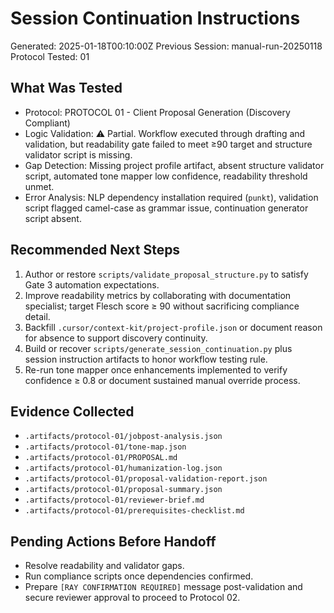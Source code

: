 # Session Continuation Instructions
Generated: 2025-01-18T00:10:00Z
Previous Session: manual-run-20250118
Protocol Tested: 01

## What Was Tested
- Protocol: PROTOCOL 01 - Client Proposal Generation (Discovery Compliant)
- Logic Validation: ⚠️ Partial. Workflow executed through drafting and validation, but readability gate failed to meet ≥90 target and structure validator script is missing.
- Gap Detection: Missing project profile artifact, absent structure validator script, automated tone mapper low confidence, readability threshold unmet.
- Error Analysis: NLP dependency installation required (`punkt`), validation script flagged camel-case as grammar issue, continuation generator script absent.

## Recommended Next Steps
1. Author or restore `scripts/validate_proposal_structure.py` to satisfy Gate 3 automation expectations.
2. Improve readability metrics by collaborating with documentation specialist; target Flesch score ≥ 90 without sacrificing compliance detail.
3. Backfill `.cursor/context-kit/project-profile.json` or document reason for absence to support discovery continuity.
4. Build or recover `scripts/generate_session_continuation.py` plus session instruction artifacts to honor workflow testing rule.
5. Re-run tone mapper once enhancements implemented to verify confidence ≥ 0.8 or document sustained manual override process.

## Evidence Collected
- `.artifacts/protocol-01/jobpost-analysis.json`
- `.artifacts/protocol-01/tone-map.json`
- `.artifacts/protocol-01/PROPOSAL.md`
- `.artifacts/protocol-01/humanization-log.json`
- `.artifacts/protocol-01/proposal-validation-report.json`
- `.artifacts/protocol-01/proposal-summary.json`
- `.artifacts/protocol-01/reviewer-brief.md`
- `.artifacts/protocol-01/prerequisites-checklist.md`

## Pending Actions Before Handoff
- Resolve readability and validator gaps.
- Run compliance scripts once dependencies confirmed.
- Prepare `[RAY CONFIRMATION REQUIRED]` message post-validation and secure reviewer approval to proceed to Protocol 02.
